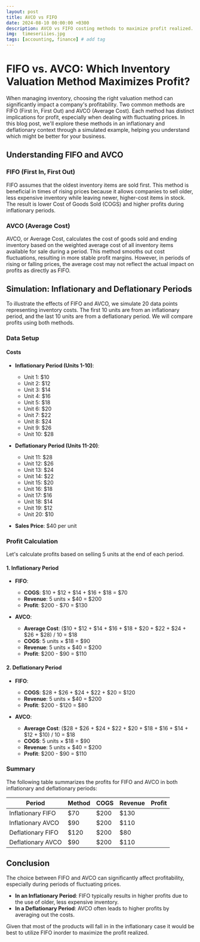 ```yaml
---
layout: post
title: AVCO vs FIFO
date: 2024-08-10 00:00:00 +0300
description: AVCO vs FIFO costing methods to maximize profit realized.
img:  timeseriiies.jpg
tags: [accounting, finance] # add tag
---
```


# FIFO vs. AVCO: Which Inventory Valuation Method Maximizes Profit?

When managing inventory, choosing the right valuation method can significantly impact a company's profitability. Two common methods are FIFO (First In, First Out) and AVCO (Average Cost). Each method has distinct implications for profit, especially when dealing with fluctuating prices. In this blog post, we'll explore these methods in an inflationary and deflationary context through a simulated example, helping you understand which might be better for your business.

## Understanding FIFO and AVCO

### FIFO (First In, First Out)

FIFO assumes that the oldest inventory items are sold first. This method is beneficial in times of rising prices because it allows companies to sell older, less expensive inventory while leaving newer, higher-cost items in stock. The result is lower Cost of Goods Sold (COGS) and higher profits during inflationary periods.

### AVCO (Average Cost)

AVCO, or Average Cost, calculates the cost of goods sold and ending inventory based on the weighted average cost of all inventory items available for sale during a period. This method smooths out cost fluctuations, resulting in more stable profit margins. However, in periods of rising or falling prices, the average cost may not reflect the actual impact on profits as directly as FIFO.

## Simulation: Inflationary and Deflationary Periods

To illustrate the effects of FIFO and AVCO, we simulate 20 data points representing inventory costs. The first 10 units are from an inflationary period, and the last 10 units are from a deflationary period. We will compare profits using both methods.

### Data Setup

#### Costs

- **Inflationary Period (Units 1-10)**:
  - Unit 1: $10
  - Unit 2: $12
  - Unit 3: $14
  - Unit 4: $16
  - Unit 5: $18
  - Unit 6: $20
  - Unit 7: $22
  - Unit 8: $24
  - Unit 9: $26
  - Unit 10: $28

- **Deflationary Period (Units 11-20)**:
  - Unit 11: $28
  - Unit 12: $26
  - Unit 13: $24
  - Unit 14: $22
  - Unit 15: $20
  - Unit 16: $18
  - Unit 17: $16
  - Unit 18: $14
  - Unit 19: $12
  - Unit 20: $10

- **Sales Price**: $40 per unit

### Profit Calculation

Let's calculate profits based on selling 5 units at the end of each period.

#### 1. **Inflationary Period**

- **FIFO**:
  - **COGS**: $10 + $12 + $14 + $16 + $18 = $70
  - **Revenue**: 5 units × $40 = $200
  - **Profit**: $200 - $70 = $130

- **AVCO**:
  - **Average Cost**: ($10 + $12 + $14 + $16 + $18 + $20 + $22 + $24 + $26 + $28) / 10 = $18
  - **COGS**: 5 units × $18 = $90
  - **Revenue**: 5 units × $40 = $200
  - **Profit**: $200 - $90 = $110

#### 2. **Deflationary Period**

- **FIFO**:
  - **COGS**: $28 + $26 + $24 + $22 + $20 = $120
  - **Revenue**: 5 units × $40 = $200
  - **Profit**: $200 - $120 = $80

- **AVCO**:
  - **Average Cost**: ($28 + $26 + $24 + $22 + $20 + $18 + $16 + $14 + $12 + $10) / 10 = $18
  - **COGS**: 5 units × $18 = $90
  - **Revenue**: 5 units × $40 = $200
  - **Profit**: $200 - $90 = $110

### Summary

The following table summarizes the profits for FIFO and AVCO in both inflationary and deflationary periods:

| Period          | Method | COGS | Revenue | Profit |
|-----------------|--------|------|---------|--------|
| Inflationary FIFO| $70    | $200  | $130   |
| Inflationary AVCO| $90   | $200  | $110   |
| Deflationary FIFO| $120   | $200 | $80    |
| Deflationary AVCO| $90   | $200  | $110   |

## Conclusion

The choice between FIFO and AVCO can significantly affect profitability, especially during periods of fluctuating prices. 

- **In an Inflationary Period**: FIFO typically results in higher profits due to the use of older, less expensive inventory. 
- **In a Deflationary Period**: AVCO often leads to higher profits by averaging out the costs.

Given that most of the products will fall in in the inflationary case it would be best to utilize FIFO inorder to maximize the profit realized.